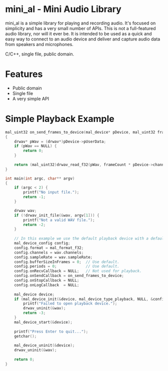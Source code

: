 mini_al - Mini Audio Library
============================
mini_al is a simple library for playing and recording audio. It's focused on simplicity and has
a very small number of APIs. This is not a full-featured audio library, nor will it ever be. It
is intended to be used as a quick and easy way to connect to an audio device and deliver and
capture audio data from speakers and microphones.

C/C++, single file, public domain.


Features
========
- Public domain
- Single file
- A very simple API




Simple Playback Example
=======================

```c
mal_uint32 on_send_frames_to_device(mal_device* pDevice, mal_uint32 frameCount, void* pSamples)
{
    drwav* pWav = (drwav*)pDevice->pUserData;
    if (pWav == NULL) {
        return 0;
    }
    
    return (mal_uint32)drwav_read_f32(pWav, frameCount * pDevice->channels, (float*)pSamples) / pDevice->channels;
}

int main(int argc, char** argv)
{
    if (argc < 2) {
        printf("No input file.");
        return -1;
    }

    drwav wav;
    if (!drwav_init_file(&wav, argv[1])) {
        printf("Not a valid WAV file.");
        return -2;
    }
    
    // In this example we use the default playback device with a default buffer size and period count.
	mal_device_config config;
	config.format = mal_format_f32;
	config.channels = wav.channels;
	config.sampleRate = wav.sampleRate;
	config.bufferSizeInFrames = 0;	// Use default.
	config.periods = 0;				// Use default.
	config.onRecvCallback = NULL;	// Not used for playback.
	config.onSendCallback = on_send_frames_to_device;
	config.onStopCallback = NULL;
    config.onLogCallback  = NULL;
	
    mal_device device;
    if (mal_device_init(&device, mal_device_type_playback, NULL, &config, &wav) != MAL_SUCCESS) {
        printf("Failed to open playback device.");
        drwav_uninit(&wav);
        return -3;
    }
    mal_device_start(&device);
    
    printf("Press Enter to quit...");
    getchar();
    
    mal_device_uninit(&device);
    drwav_uninit(&wav);
    
    return 0;
}
```
